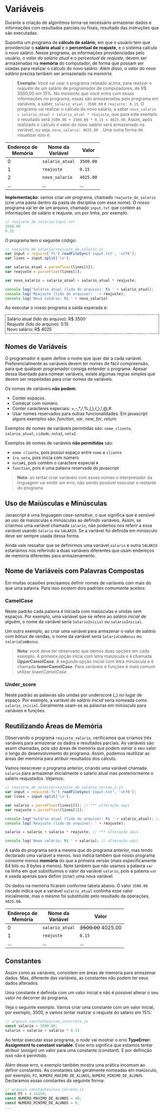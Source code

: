 <script src="../jquery-3.4.1.min.js"></script>
<script src="../jquery_preventDefault.js"></script>

# Variáveis

Durante a criação de algoritmos torna-se necessário armazenar dados e informações com resultados parciais ou finais, resultado das instruções que são executadas. 

Suponha um programa de **cálculo de salário**, em que o usuário tem que providenciar o **salário atual** e o **percentual de reajuste**, e o sistema calcula o novo salário. Nesse programa, as informações providenciadas pelo usuário, o *valor do salário atual* e o *percentual de reajuste*, devem ser armazenadas na **memória** do computador, de forma que possam ser usadas para realizar o cálculo do novo salário. Além disso, o *valor do novo salário* precisa também ser armazenado na *memória*.

>**Exemplo:** Você vai usar o programa relatado acima, para realizar o reajuste de um salário de programador de computadores, de R$ 3500,00 em 15%. No momento que você entra com essas informações no programa, essas são armazenadas pelo programa em variáveis, a saber, ```salario_atual: 3500.00``` e ```reajuste: 0.15```. O programa vai realizar o cálculo do novo salário, a saber ```novo_salario = salario_atual + salario_atual * reajuste```, que para este exemplo o resultado será ```3500.00 + 3500.00 * 0.15 = 4025.00```. Assim, após realizado o cálculo o valor do novo salário será armazenado na variável, ou seja, ```novo_salario: 4025.00 ```. Uma outra forma de visualizar isso é:

| Endereço de <br> Memória  | Nome da<br>Variável | Valor
| ------------- | ------------- | ------------- |
| 0 | ```salario_atual```  | ```3500.00```
| 1 | ```reajuste```  | ```0.15```
| 2 | ```novo_salario```  | ```4025.00```
| ... | ... | ...

**Implementação:** vamos criar um programa, chamado `reajuste_de_salario` (crie uma pasta dentro da pasta de disciplina com esse nome). O nosso programa vai ler de um arquivo, chamado `input.txt` que contém as informações de salário e reajuste, um por linha,  por exemplo.

```js
// reajuste_de_salario/input.txt
3500.00
0.15
```

O programa tem o seguinte código:

```javascript
// reajuste_de_salario/reajuste_de_salario.js
var input = require('fs').readFileSync('input.txt', 'utf8');
var lines = input.split('\n');

var salario_atual = parseFloat(lines[0]);
var reajuste = parseFloat(lines[1];

var novo_salario = salario_atual + salario_atual * reajuste;

console.log('Salário atual (lido do arquivo): R$ ' + salario_atual);
console.log('Reajuste (lido do arquivo): ' + reajuste);
console.log('Novo salário: R$ ' + novo_salario)
```

Ao executar o nosso programa a saída esperada é:

<div style="border: 1px dashed black; padding: 5px;">
Salário atual (lido do arquivo): R$ 3500 <br>
Reajuste (lido do arquivo): 0.15 <br>
Novo salário: R$ 4025 <br>
</div>

## Nomes de Variáveis

O programador é quem define o nome que quer dar a cada variável. Preferencialmente as variáveis devem ter nomes de fácil compreensão, para que qualquer programador consiga entender o programa. Apesar dessa liberdade para nomear variáveis, existe algumas regras simples que devem ser respeitadas para criar nomes de variáveis.

Os nomes de variáveis **não podem**:
- Conter espaços.
- Começar com número.
- Conter caracteres especiais: +,-,*,/,%,(,),{,},!,@,#.
- Usar nomes reservados para outras funcionalidades. Em javascript alguns exemplos são: *function*, *var*, *new*, *for*, *return*.

Exemplos de nomes de variáveis permitidas são: `nome_cliente`, `salario_atual`, `cidade`, `nota1`, `nota2`.

Exemplos de nomes de variáveis **não permitidas** são:
- `nome cliente`, pois possui espaço entre `nome` e `cliente`
- `1ra_nota`, pois inicia com número
- `nota#1`, pois contém o caractere especial `#`
- `function`, pois é uma palavra reservada do javascript
> **Nota**: ao tentar criar variáveis com esses nomes o interpretador da linguagem vai emitir um erro, não sendo possível executar o restante do programa

## Uso de Maiúsculas e Minúsculas

Javascript é uma linguagem *case-sensitive*, o que significa que é sensível ao uso de maiúsculas e minúsculas ao definido variáveis. Assim, se criarmos uma variável chamada `salario`, não podemos nos referir a essa variável usando `Salario` ou `SALARIO`. Se a variável foi definida em minúsculo deve ser sempre usada dessa forma.

Ainda vale ressaltar que se definirmos uma variável `salario` e outra `SALARIO` estaríamos nos referindo a duas variáveis diferentes que usam endereços de memória diferentes para armazenamento.

## Nome de Variáveis com Palavras Compostas

Em muitas ocasiões precisamos definir nomes de variáveis com mais do que uma palavra. Para isso existem dois padrões comumente aceitos:

### CamelCase

Neste padrão cada palavra é iniciada com maiúsculas e unidas sem espaços. Por exemplo, uma variável que se refere ao *salário inicial* de alguém, o nome da variável seria `SalarioInicial` ou `salarioInicial`.

Um outro exemplo, ao criar uma variável para armazenar o valor de *salário com bônus* de vendas, o nome da variável seria `SalarioComBonus` ou `salarioComBonus`.

> **Nota**: você deve ter observado que demos duas opções em cada exemplo. A primeira opção inicia com letra maiúscula e é chamada **UpperCamelCase**. A segunda opção inicial com letra minúscula e é chamada **lowerCamelCase**. Para variáveis e funções é *mais comum* utilizar *lowerCamelCase*.

### Under_score

Neste padrão as palavras são unidas por underscore (_) no lugar de espaço. Por exemplo, a variável de *salário inicial* seria nomeada como `salario_inicial`. Geralmente usam-se as palavras em minúsculo para variáveis e funções.

## Reutilizando Áreas de Memória
 
Observando o programa ```reajuste_salario```, verificamos que criamos três variáveis para armazenar os dados e resultados parciais. As variáveis são assim chamadas, pois são áreas de memória que podem *variar* o seu valor o longo do desenvolvimento do programa. Assim, podemos reutilizar as áreas der memória para atribuir resultados dos cálculo.

Vamos reescrever o programa anterior, criando uma variável chamada `salario` para armazenar inicialmente o salario atual mas posteriormente o salário reajustados. Vejamos:

```javascript
// reajuste_de_salario/reajuste_de_salario_versao_2.js
var input = require('fs').readFileSync('input.txt', 'utf8');
var lines = input.split('\n');

var salario = parseFloat(lines[0]); // *** alteração aqui
var reajuste = parseFloat(lines[1]);

console.log('Salário atual (lido do arquivo): R$ ' + salario_atual); // ** alteração aqui 
console.log('Reajuste (lido do arquivo): ' + reajuste);

salario = salario + salario * reajuste; // *** alteração aqui

console.log('Novo salário: R$ ' + salario); // alteração aqui
```

A saída do programa será a mesma que do programa anterior, mas tendo declarado uma variável a menos. Isso indica também que nosso programa consome menos **memória** do que a primeira versão (mais especificamente 64 bits ou 8 bytes a menos). Note também que não usamos a palavra `var` na linha em que substituímos o valor da variável `salario`, pois a palavra `var` é usada apenas para definir (criar) uma nova variável.

Os dados na memória ficaram conforme tabela abaixo. O valor ```3500.00``` riscado indica que a variável ```salario_atual``` continha esse valor inicialmente, mas o mesmo foi substituído pelo resultado da operações, ```4025.00```.

| Endereço de <br> Memória  | Nome da<br>Variável | Valor
| ------------- | ------------- | ------------- |
| 0 | ```salario_atual```  | <strike>3500.00</strike> 4025.00
| 1 | ```reajuste```  | ```0.15```
| ... | ... | ...


## Constantes

Assim como as variáveis, consistem em áreas de memória para armazenar dados. Mas, diferente das variáveis, as constantes não podem ter seus dados alterados. 

Uma constante é definida com um valor inicial e não é possível alterar o seu valor no decorrer do programa.

Veja o seguinte exemplo. Vamos criar uma constante com um valor inicial, por exemplo, 3500, e vamos tentar realizar o reajuste do salario em 15%:

```javascript
// arquivo constantes/uso_incorreto.js
const salario = 3500.00;
salario = salario + salario * 0.15
```

Ao tentar executar esse programa, o *node* vai mostrar o erro **TypeError: Assignment to constant variable.** Esse erro significa que estamos tentar atribuir (*assign*) um valor para uma constante (*constant*). E por definição isso não é permitido.

Além desse erro, o exemplo também mostra uma prática incomum ao definir constantes. As constantes são geralmente nomeadas em maiúsculo, por exemplo, `PI`, `NUMERO_MAXIMO_DE_ALUNOS`, `NUMERO_MINIMO_DE_ALUNOS`. Declaramos essas constantes da seguinte forma:

```javascript
// arquivo constantes/uso_correto.js
const PI = 4.14159;
const NUMERO_MAXIMO_DE_ALUNOS = 40;
const NUMERO_MINIMO_DE_ALUNOS = 6;
...
```

